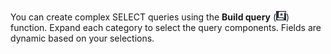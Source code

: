 
You can create complex SELECT queries using the **Build query** (![""](Images/nsa1692141328702.png)) function. Expand each category to select the query components. Fields are dynamic based on your selections.

